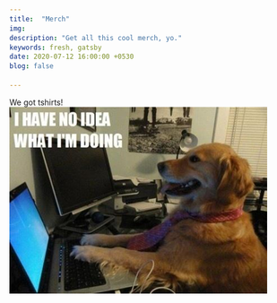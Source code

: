 ```yaml
---
title:  "Merch"
img: 
description: "Get all this cool merch, yo."
keywords: fresh, gatsby
date: 2020-07-12 16:00:00 +0530
blog: false

---
```


We got tshirts!
![dog-meme](./dog-meme.jpg)